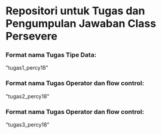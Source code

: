 # Repositori untuk Tugas dan Pengumpulan Jawaban Class Persevere


### Format nama Tugas Tipe Data:

"tugas1_percy18"

### Format nama Tugas Operator dan flow control:

"tugas2_percy18"

### Format nama Tugas Operator dan flow control:

"tugas3_percy18"
